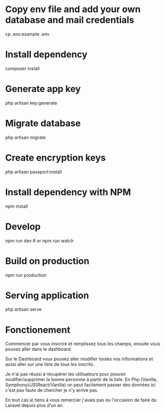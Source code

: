  # Copy env file and add your own database and mail credentials
 cp .env.example .env

 # Install dependency
 composer install

 # Generate app key
 php artisan key:generate
 
 # Migrate database
 php artisan migrate

 # Create encryption keys
 php artisan passport:install

 # Install dependency with NPM
 npm install

 # Develop
 npm run dev # or npm run watch

 # Build on production
 npm run production
 
 # Serving application
 php artisan serve

 # Fonctionement

 Commencer par vous inscrire et remplissez tous les champs, ensuite vous pouvez aller dans le dashboard.

 Sur le Dashboard vous pouvez aller modifier toutes vos informations et aussi aller sur une liste de tous les inscrits.

 Je n'ai pas réussi à récupérer les utilisateurs pour pouvoir modifier/supprimer la bonne personne à partir de la liste. En Php (Vanilla, Symphony)/JS(React/Vanilla) on peut facilement passer des données ici c'est pas faute de chercher je n'y arrive pas.

 En tout cas je tiens à vous remercier j'avais pas eu l'occasion de faire du Laravel depuis plus d'un an.